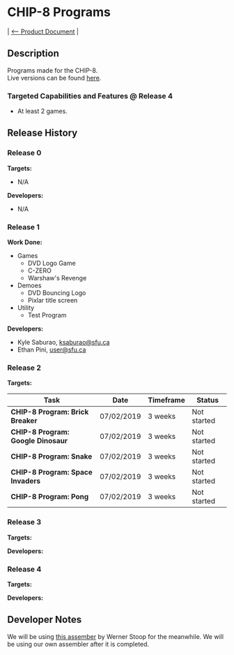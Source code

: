 # CHIP-8 Programs

| [<-- Product Document](../Product-Document.md) |

## Description

Programs made for the CHIP-8.  
Live versions can be found [here](https://chip.netlify.com).

### Targeted Capabilities and Features @ Release 4

- At least 2 games.

## Release History

### Release 0

**Targets:**  

- N/A

**Developers:**  

- N/A

### Release 1

<!-- ![website_image](../images/visualizer.png) -->

**Work Done:**  

- Games
  - DVD Logo Game
  - C-ZERO
  - Warshaw's Revenge
- Demoes
  - DVD Bouncing Logo
  - Pixlar title screen
- Utility
  - Test Program

**Developers:**  

- Kyle Saburao, ksaburao@sfu.ca
- Ethan Pini, user@sfu.ca

### Release 2

**Targets:**  

|Task|Date|Timeframe|Status|
|----|----|---------|------|
|**CHIP-8 Program: Brick Breaker**|07/02/2019|3 weeks|Not started|
|**CHIP-8 Program: Google Dinosaur**|07/02/2019|3 weeks|Not started|
|**CHIP-8 Program: Snake**|07/02/2019|3 weeks|Not started|
|**CHIP-8 Program: Space Invaders**|07/02/2019|3 weeks|Not started|
|**CHIP-8 Program: Pong**|07/02/2019|3 weeks|Not started|

### Release 3

**Targets:**  

**Developers:**  

### Release 4

**Targets:**  

**Developers:**  

## Developer Notes

We will be using [this assember](https://github.com/wernsey/chip8/blob/master/README.md) by Werner Stoop for the meanwhile.
We will be using our own assembler after it is completed.